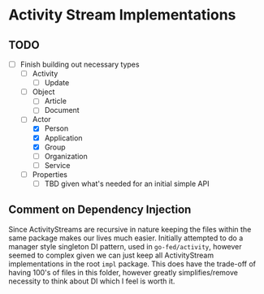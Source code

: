 # Activity Stream Implementations

## TODO
- [ ] Finish building out necessary types
  - [ ] Activity
    - [ ] Update
  - [ ] Object
    - [ ] Article
    - [ ] Document
  - [ ] Actor
    - [X] Person
    - [X] Application
    - [X] Group
    - [ ] Organization
    - [ ] Service
  - [ ] Properties
    - [ ] TBD given what's needed for an initial simple API

## Comment on Dependency Injection
Since ActivityStreams are recursive in nature keeping the files within the same package makes our lives much easier.
Initially attempted to do a manager style singleton DI pattern, used in `go-fed/activity`, however seemed to complex
given we can just keep all ActivityStream implementations in the root `impl` package. This does have the trade-off of
having 100's of files in this folder, however greatly simplifies/remove necessity to think about DI which I feel is
worth it.